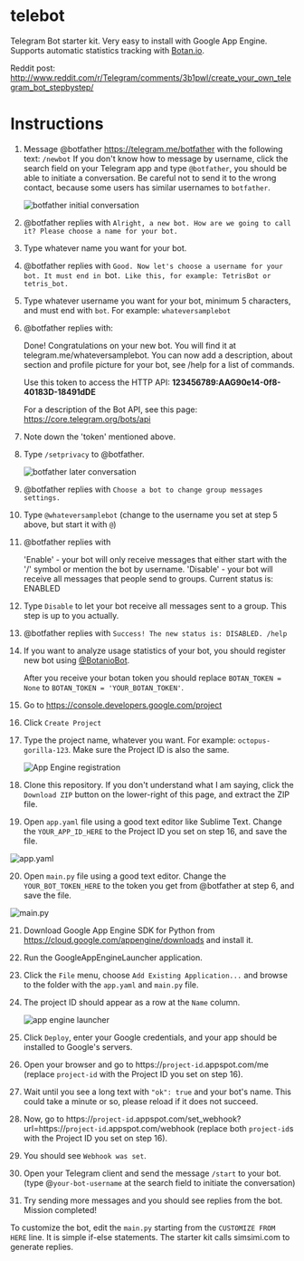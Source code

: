 # telebot
Telegram Bot starter kit. Very easy to install with Google App Engine.
Supports automatic statistics tracking with [Botan.io](https://github.com/botanio/sdk).

Reddit post: http://www.reddit.com/r/Telegram/comments/3b1pwl/create_your_own_telegram_bot_stepbystep/

Instructions
============

1. Message @botfather https://telegram.me/botfather with the following text: `/newbot`
   If you don't know how to message by username, click the search field on your Telegram app and type `@botfather`, you should be able to initiate a conversation. Be careful not to send it to the wrong contact, because some users has similar usernames to `botfather`.
   
   ![botfather initial conversation](http://i.imgur.com/pGOtOcj.png)

2. @botfather replies with `Alright, a new bot. How are we going to call it? Please choose a name for your bot.`

3. Type whatever name you want for your bot.

4. @botfather replies with `Good. Now let's choose a username for your bot. It must end in `bot`. Like this, for example: TetrisBot or tetris_bot.`

5. Type whatever username you want for your bot, minimum 5 characters, and must end with `bot`. For example: `whateversamplebot` 

6. @botfather replies with:

    Done! Congratulations on your new bot. You will find it at telegram.me/whateversamplebot. You can now add a description, about section and profile picture for your bot, see /help for a list of commands.

    Use this token to access the HTTP API:
    <b>123456789:AAG90e14-0f8-40183D-18491dDE</b>

    For a description of the Bot API, see this page: https://core.telegram.org/bots/api
    
7. Note down the 'token' mentioned above.

8. Type `/setprivacy` to @botfather.

   ![botfather later conversation](http://i.imgur.com/ZrRdaa0.png)

9. @botfather replies with `Choose a bot to change group messages settings.`

10. Type `@whateversamplebot` (change to the username you set at step 5 above, but start it with `@`)

11. @botfather replies with

    'Enable' - your bot will only receive messages that either start with the '/' symbol or mention the bot by username.
    'Disable' - your bot will receive all messages that people send to groups.
    Current status is: ENABLED
    
12. Type `Disable` to let your bot receive all messages sent to a group. This step is up to you actually.

13. @botfather replies with `Success! The new status is: DISABLED. /help`

14. If you want to analyze usage statistics of your bot, you should register new bot using [@BotanioBot](https://telegram.me/botaniobot?start=src%3Dtelebot).

    After you receive your botan token you should replace `BOTAN_TOKEN = None` to `BOTAN_TOKEN = 'YOUR_BOTAN_TOKEN'`.

15. Go to https://console.developers.google.com/project

16. Click `Create Project`

17. Type the project name, whatever you want. For example: `octopus-gorilla-123`. Make sure the Project ID is also the same.

    ![App Engine registration](http://i.imgur.com/mxw8owO.png)
    
18. Clone this repository. If you don't understand what I am saying, click the `Download ZIP` button on the lower-right of this page, and extract the ZIP file.

19. Open `app.yaml` file using a good text editor like Sublime Text. Change the `YOUR_APP_ID_HERE` to the Project ID you set on step 16, and save the file.

   ![app.yaml](http://i.imgur.com/m9yRwNw.png)

20. Open `main.py` file using a good text editor. Change the `YOUR_BOT_TOKEN_HERE` to the token you get from @botfather at step 6, and save the file.

   ![main.py](http://i.imgur.com/oNFEdsp.png)

21. Download Google App Engine SDK for Python from https://cloud.google.com/appengine/downloads and install it.

22. Run the GoogleAppEngineLauncher application.

23. Click the `File` menu, choose `Add Existing Application...` and browse to the folder with the `app.yaml` and `main.py` file.

24. The project ID should appear as a row at the `Name` column.

    ![app engine launcher](http://i.imgur.com/SXr2Tz2.png)

25. Click `Deploy`, enter your Google credentials, and your app should be installed to Google's servers.

26. Open your browser and go to https://`project-id`.appspot.com/me (replace `project-id` with the Project ID you set on step 16).

27. Wait until you see a long text with `"ok": true` and your bot's name. This could take a minute or so, please reload if it does not succeed.

28. Now, go to https://`project-id`.appspot.com/set_webhook?url=https://`project-id`.appspot.com/webhook (replace both `project-id`s with the Project ID you set on step 16).

29. You should see `Webhook was set`.

30. Open your Telegram client and send the message `/start` to your bot. (type @`your-bot-username` at the search field to initiate the conversation)

31. Try sending more messages and you should see replies from the bot. Mission completed!

To customize the bot, edit the `main.py` starting from the `CUSTOMIZE FROM HERE` line. It is simple if-else statements. The starter kit calls simsimi.com to generate replies.

